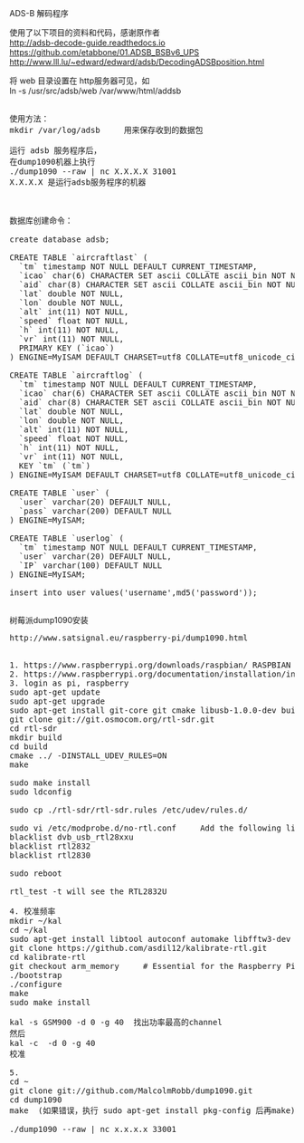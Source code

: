 ADS-B 解码程序<p>

使用了以下项目的资料和代码，感谢原作者<br>
http://adsb-decode-guide.readthedocs.io<br>
https://github.com/etabbone/01.ADSB_BSBv6_UPS<br>
http://www.lll.lu/~edward/edward/adsb/DecodingADSBposition.html<p>


将 web 目录设置在 http服务器可见，如<br>
ln -s /usr/src/adsb/web /var/www/html/addsb


<pre>

使用方法：
mkdir /var/log/adsb     用来保存收到的数据包

运行 adsb 服务程序后，
在dump1090机器上执行
./dump1090 --raw | nc X.X.X.X 31001 
X.X.X.X 是运行adsb服务程序的机器



数据库创建命令：

create database adsb;

CREATE TABLE `aircraftlast` (
  `tm` timestamp NOT NULL DEFAULT CURRENT_TIMESTAMP,
  `icao` char(6) CHARACTER SET ascii COLLATE ascii_bin NOT NULL,
  `aid` char(8) CHARACTER SET ascii COLLATE ascii_bin NOT NULL,
  `lat` double NOT NULL,
  `lon` double NOT NULL,
  `alt` int(11) NOT NULL,
  `speed` float NOT NULL,
  `h` int(11) NOT NULL,
  `vr` int(11) NOT NULL,
  PRIMARY KEY (`icao`)
) ENGINE=MyISAM DEFAULT CHARSET=utf8 COLLATE=utf8_unicode_ci;

CREATE TABLE `aircraftlog` (
  `tm` timestamp NOT NULL DEFAULT CURRENT_TIMESTAMP,
  `icao` char(6) CHARACTER SET ascii COLLATE ascii_bin NOT NULL,
  `aid` char(8) CHARACTER SET ascii COLLATE ascii_bin NOT NULL,
  `lat` double NOT NULL,
  `lon` double NOT NULL,
  `alt` int(11) NOT NULL,
  `speed` float NOT NULL,
  `h` int(11) NOT NULL,
  `vr` int(11) NOT NULL,
  KEY `tm` (`tm`)
) ENGINE=MyISAM DEFAULT CHARSET=utf8 COLLATE=utf8_unicode_ci;

CREATE TABLE `user` (
  `user` varchar(20) DEFAULT NULL,
  `pass` varchar(200) DEFAULT NULL
) ENGINE=MyISAM;

CREATE TABLE `userlog` (
  `tm` timestamp NOT NULL DEFAULT CURRENT_TIMESTAMP,
  `user` varchar(20) DEFAULT NULL,
  `IP` varchar(100) DEFAULT NULL
) ENGINE=MyISAM;

insert into user values('username',md5('password'));

</pre>


树莓派dump1090安装
<pre>
http://www.satsignal.eu/raspberry-pi/dump1090.html


1. https://www.raspberrypi.org/downloads/raspbian/ RASPBIAN JESSIE LITE
2. https://www.raspberrypi.org/documentation/installation/installing-images/README.md
3. login as pi, raspberry
sudo apt-get update
sudo apt-get upgrade
sudo apt-get install git-core git cmake libusb-1.0.0-dev build-essential
git clone git://git.osmocom.org/rtl-sdr.git
cd rtl-sdr
mkdir build
cd build
cmake ../ -DINSTALL_UDEV_RULES=ON
make

sudo make install
sudo ldconfig

sudo cp ./rtl-sdr/rtl-sdr.rules /etc/udev/rules.d/

sudo vi /etc/modprobe.d/no-rtl.conf     Add the following lines to the new file:
blacklist dvb_usb_rtl28xxu
blacklist rtl2832
blacklist rtl2830

sudo reboot

rtl_test -t will see the RTL2832U

4. 校准频率
mkdir ~/kal
cd ~/kal
sudo apt-get install libtool autoconf automake libfftw3-dev
git clone https://github.com/asdil12/kalibrate-rtl.git
cd kalibrate-rtl
git checkout arm_memory		# Essential for the Raspberry Pi
./bootstrap
./configure
make
sudo make install

kal -s GSM900 -d 0 -g 40  找出功率最高的channel
然后
kal -c <channel> -d 0 -g 40
校准

5. 
cd ~
git clone git://github.com/MalcolmRobb/dump1090.git
cd dump1090
make  (如果错误，执行 sudo apt-get install pkg-config 后再make)

./dump1090 --raw | nc x.x.x.x 33001
</pre>

